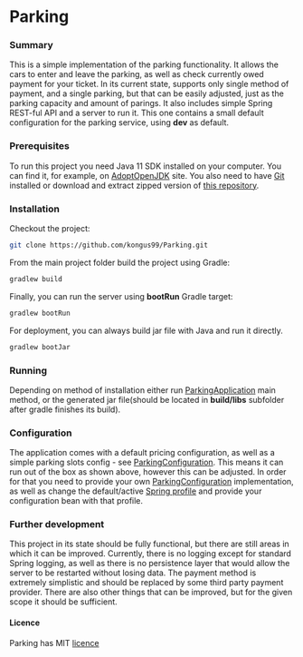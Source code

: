 # Parking
### Summary
This is a simple implementation of the parking functionality. It allows the cars to enter and leave the parking, 
as well as check currently owed payment for your ticket. In its current state, supports only single method of payment, 
and a single parking, but that can be easily adjusted, just as the parking capacity and amount of parings. 
It also includes simple Spring REST-ful API and a server to run it. This one contains a small default configuration 
for the parking service, using **dev** as default.
### Prerequisites
To run this project you need Java 11 SDK installed on your computer. You can find it, for example, on 
[AdoptOpenJDK](https://adoptopenjdk.net) site. You also need to have [Git](https://git-scm.com/) installed or download and
extract zipped version of [this repository](https://github.com/kongus99/Parking).
### Installation 
Checkout the project:
```bash
git clone https://github.com/kongus99/Parking.git
```
From the main project folder build the project using Gradle:
```bash
gradlew build
```
Finally, you can run the server using **bootRun** Gradle target:
```bash
gradlew bootRun
```
For deployment, you can always build jar file with Java and run it directly.
```bash
gradlew bootJar
```
### Running
Depending on method of installation either run 
[ParkingApplication](https://github.com/kongus99/Parking/blob/master/src/main/java/org/parking/ParkingApplication.java)
main method, or the generated jar file(should be located in **build/libs** subfolder after gradle finishes its build).
### Configuration
The application comes with a default pricing configuration, as well as a simple parking slots config - see 
[ParkingConfiguration](https://github.com/kongus99/Parking/blob/master/src/main/java/org/parking/conf/ParkingConfiguration.java). 
This means it can run out of the box as shown above, however this can be adjusted. In order for that you need to provide your
own [ParkingConfiguration](https://github.com/kongus99/Parking/blob/master/src/main/java/org/parking/conf/ParkingConfiguration.java) implementation,
as well as change the default/active [Spring profile](https://www.baeldung.com/spring-profiles) and provide your configuration bean with that profile.
### Further development
This project in its state should be fully functional, but there are still areas in which it can be improved. Currently, there is no logging
except for standard Spring logging, as well as there is no persistence layer that would allow the server to be restarted without
losing data. The payment method is extremely simplistic and should be replaced by some third party payment provider. There are also other things that can be improved, but for the given scope it should be sufficient.

#### Licence
Parking has MIT [licence](https://github.com/kongus99/Parking/LICENCE)
 
